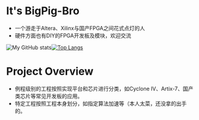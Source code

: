 # It's BigPig-Bro 

+ 一个游走于Altera、Xilinx与国产FPGA之间花式点灯的人
+ 硬件方面也有DIY的FPGA开发板及模块，欢迎交流

![My GitHub stats](https://readme-stats.clckblog.space/api?username=BigPig-Bro&show_icons=true&line_height=33&theme=radical)[![Top Langs](https://readme-stats.clckblog.space/api/top-langs/?username=BigPig-Bro&langs_count=4&hide=glsl,html,XBASE)](https://github.com/anuraghazra/github-readme-stats)



# Project Overview

+ 例程级别的工程按照实现平台和芯片进行分类，如Cyclone IV、Artix-7、国产类芯片等常见开发板的应用。
+ 特定工程按照工程本身划分，如指定算法加速等（本人太菜，还没拿的出手的。
